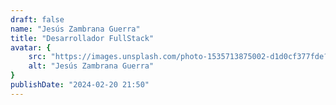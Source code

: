 ```yaml
---
draft: false
name: "Jesús Zambrana Guerra"
title: "Desarrollador FullStack"
avatar: {
    src: "https://images.unsplash.com/photo-1535713875002-d1d0cf377fde?&fit=crop&w=280",
    alt: "Jesús Zambrana Guerra"
}
publishDate: "2024-02-20 21:50"
---
```

